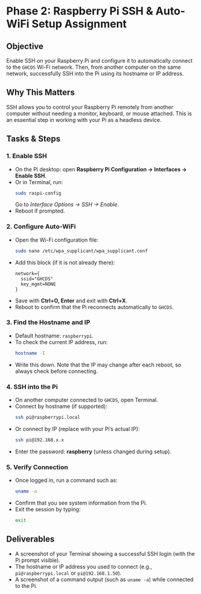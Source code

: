 # Phase 2: Raspberry Pi SSH & Auto-WiFi Setup Assignment

## Objective

Enable SSH on your Raspberry Pi and configure it to automatically connect to the `GHCDS` Wi-Fi network. Then, from another computer on the same network, successfully SSH into the Pi using its hostname or IP address.

## Why This Matters

SSH allows you to control your Raspberry Pi remotely from another computer without needing a monitor, keyboard, or mouse attached. This is an essential step in working with your Pi as a headless device.

## Tasks & Steps

### 1. Enable SSH

- On the Pi desktop: open **Raspberry Pi Configuration → Interfaces → Enable SSH**.
- Or in Terminal, run:
  ```bash
  sudo raspi-config
  ```
  Go to *Interface Options → SSH → Enable*.
- Reboot if prompted.

### 2. Configure Auto-WiFi

- Open the Wi-Fi configuration file:
  ```bash
  sudo nano /etc/wpa_supplicant/wpa_supplicant.conf
  ```
- Add this block (if it is not already there):
  ```
  network={
    ssid="GHCDS"
    key_mgmt=NONE
  }
  ```
- Save with **Ctrl+O, Enter** and exit with **Ctrl+X**.
- Reboot to confirm that the Pi reconnects automatically to `GHCDS`.

### 3. Find the Hostname and IP

- Default hostname: `raspberrypi`.
- To check the current IP address, run:
  ```bash
  hostname -I
  ```
- Write this down. Note that the IP may change after each reboot, so always check before connecting.

### 4. SSH into the Pi

- On another computer connected to `GHCDS`, open Terminal.
- Connect by hostname (if supported):
  ```bash
  ssh pi@raspberrypi.local
  ```
- Or connect by IP (replace with your Pi’s actual IP):
  ```bash
  ssh pi@192.168.x.x
  ```
- Enter the password: **raspberry** (unless changed during setup).

### 5. Verify Connection

- Once logged in, run a command such as:
  ```bash
  uname -a
  ```
- Confirm that you see system information from the Pi.
- Exit the session by typing:
  ```bash
  exit
  ```

## Deliverables

- A screenshot of your Terminal showing a successful SSH login (with the Pi prompt visible).
- The hostname or IP address you used to connect (e.g., `pi@raspberrypi.local` or `pi@192.168.1.50`).
- A screenshot of a command output (such as `uname -a`) while connected to the Pi.


